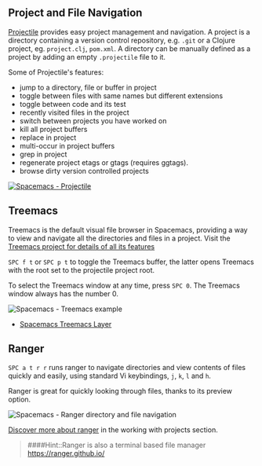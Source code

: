 ## Project and File Navigation

[Projectile](https://projectile.readthedocs.io/en/latest/) provides easy project management and navigation.  A project is a directory containing a version control repository, e.g. `.git` or a Clojure project, eg. `project.clj`, `pom.xml`.  A directory can be manually defined as a project by adding an empty `.projectile` file to it.

Some of Projectile's features:

* jump to a directory, file or buffer in project
* toggle between files with same names but different extensions
* toggle between code and its test
* recently visited files in the project
* switch between projects you have worked on
* kill all project buffers
* replace in project
* multi-occur in project buffers
* grep in project
* regenerate project etags or gtags (requires ggtags).
* browse dirty version controlled projects

[![Spacemacs - Projectile](https://raw.githubusercontent.com/practicalli/graphic-design/live/spacemacs/screenshots/menus/spacemacs-projectile-menu.png)](https://raw.githubusercontent.com/practicalli/graphic-design/live/spacemacs/screenshots/menus/spacemacs-projectile-menu.png)


## Treemacs

Treemacs is the default visual file browser in Spacemacs, providing a way to view and navigate all the directories and files in a project.  Visit the [Treemacs project for details of all its features](https://github.com/Alexander-Miller/treemacs#detailed-feature-list)

`SPC f t` or `SPC p t` to toggle the Treemacs buffer, the latter opens Treemacs with the root set to the projectile project root.

To select the Treemacs window at any time, press `SPC 0`. The Treemacs window always has the number 0.

![Spacemacs - Treemacs example](http://develop.spacemacs.org/layers/+filetree/treemacs/img/treemacs.png)

* [Spacemacs Treemacs Layer](http://develop.spacemacs.org/layers/+filetree/treemacs/README.html)


## Ranger

`SPC a t r r` runs ranger to navigate directories and view contents of files quickly and easily, using standard Vi keybindings, `j`, `k`, `l` and `h`.

Ranger is great for quickly looking through files, thanks to its preview option.

![Spacemacs - Ranger directory and file navigation](https://raw.githubusercontent.com/practicalli/graphic-design/live/spacemacs/screenshots/spacemacs-ranger-navigate-preview.png)

[Discover more about ranger](/spacemacs-basics/working-with-projects/ranger.md) in the working with projects section.

> ####Hint::Ranger is also a terminal based file manager
> https://ranger.github.io/

